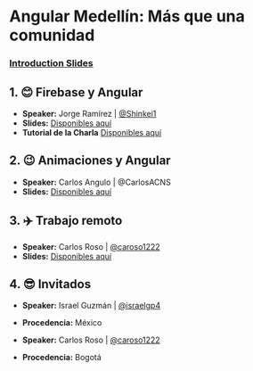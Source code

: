 # Angular Medellín: Más que una comunidad

### [Introduction Slides](https://slides.com/jdjuan/ng-med-5)

## 1. 😊 Firebase y Angular

- **Speaker:** Jorge Ramírez | [@Shinkei1](https://twitter.com/Shinkei1)
- **Slides:** [Disponibles aquí](http://slides.com/shinkei/angularfire#/)
- **Tutorial de la Charla** [Disponibles aquí](https://github.com/Shinkei/angular-firebase-tutorial)

## 2. 😉 Animaciones y Angular 

- **Speaker:** Carlos Angulo | @CarlosACNS
- **Slides:** [Disponibles aquí](https://drive.google.com/open?id=0B2LpSSLNjcc7V1dndXIzb1lBMkU)

## 3. ✈️ Trabajo remoto

- **Speaker:** Carlos Roso | [@caroso1222](https://twitter.com/caroso1222)
- **Slides:** [Disponibles aquí](https://docs.google.com/presentation/d/1MUBV-eeYtaGb6MU-HVDn7_5lBBOjZhLt4ov-hMOFirk/edit?usp=sharing)

## 4. 😎 Invitados

- **Speaker:** Israel Guzmán | [@israelgp4](https://twitter.com/israelgp4)
- **Procedencia:** México

- **Speaker:** Carlos Roso | [@caroso1222](https://twitter.com/caroso1222)
- **Procedencia:** Bogotá
